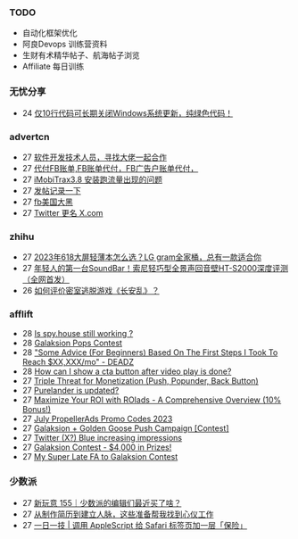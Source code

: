 ### TODO
-  自动化框架优化
-  阿良Devops 训练营资料
-  生财有术精华帖子、航海帖子浏览
-  Affiliate 每日训练

### 无忧分享
<!-- ruyo:START -->
-  24 [仅10行代码可长期关闭Windows系统更新，纯绿色代码！](https://51.ruyo.net/18440.html)<!-- ruyo:END -->

### advertcn
<!-- advertcn:START -->
-  27 [软件开发技术人员，寻找大佬一起合作](https://www.advertcn.com/forum.php?mod=viewthread&tid=111373)
-  27 [代付FB账单,FB账单代付，FB广告户账单代付，](https://www.advertcn.com/forum.php?mod=viewthread&tid=111371)
-  27 [iMobiTrax3.8 安装跑流量出现的问题](https://www.advertcn.com/forum.php?mod=viewthread&tid=111370)
-  27 [发帖记录一下](https://www.advertcn.com/forum.php?mod=viewthread&tid=111367)
-  27 [fb美国大黑](https://www.advertcn.com/forum.php?mod=viewthread&tid=111365)
-  27 [Twitter 更名 X.com](https://www.advertcn.com/forum.php?mod=viewthread&tid=111363)<!-- advertcn:END -->

### zhihu
<!-- zhihu:START -->
-  27 [2023年618大屏轻薄本怎么选？LG gram全家桶，总有一款适合你](http://zhuanlan.zhihu.com/p/632641888?utm_campaign=rss&utm_medium=rss&utm_source=rss&utm_content=title)
-  27 [年轻人的第一台SoundBar！索尼轻巧型全景声回音壁HT-S2000深度评测（全网首发）](http://zhuanlan.zhihu.com/p/630990296?utm_campaign=rss&utm_medium=rss&utm_source=rss&utm_content=title)
-  26 [如何评价密室逃脱游戏《长安乱》？](http://www.zhihu.com/question/563950552/answer/3045961312?utm_campaign=rss&utm_medium=rss&utm_source=rss&utm_content=title)<!-- zhihu:END -->

### afflift
<!-- afflift:START -->
-  28 [Is spy.house still working ?](https://afflift.com/f/threads/is-spy-house-still-working.11359/)
-  28 [Galaksion Pops Contest](https://afflift.com/f/threads/galaksion-pops-contest.11346/)
-  28 [&quot;Some Advice &lpar;For Beginners&rpar; Based On The First Steps I Took To Reach $XX,XXX/mo&quot; - DEADZ](https://afflift.com/f/threads/some-advice-for-beginners-based-on-the-first-steps-i-took-to-reach-xx-xxx-mo-deadz.2016/)
-  28 [How can I show a cta button after video play is done?](https://afflift.com/f/threads/how-can-i-show-a-cta-button-after-video-play-is-done.11358/)
-  27 [Triple Threat for Monetization &lpar;Push, Popunder, Back Button&rpar;](https://afflift.com/f/threads/triple-threat-for-monetization-push-popunder-back-button.10063/)
-  27 [Purelander is updated?](https://afflift.com/f/threads/purelander-is-updated.11150/)
-  27 [Maximize Your ROI with ROIads - A Comprehensive Overview &lpar;10% Bonus!&rpar;](https://afflift.com/f/threads/maximize-your-roi-with-roiads-a-comprehensive-overview-10-bonus.11259/)
-  27 [July PropellerAds Promo Codes 2023](https://afflift.com/f/threads/july-propellerads-promo-codes-2023.11242/)
-  27 [Galaksion + Golden Goose Push Campaign [Contest]](https://afflift.com/f/threads/galaksion-golden-goose-push-campaign-contest.11353/)
-  27 [Twitter &lpar;X?&rpar; Blue increasing impressions](https://afflift.com/f/threads/twitter-x-blue-increasing-impressions.11356/)
-  27 [Galaksion Contest - $4,000 in Prizes!](https://afflift.com/f/threads/galaksion-contest-4-000-in-prizes.11219/)
-  27 [My Super Late FA to Galaksion Contest](https://afflift.com/f/threads/my-super-late-fa-to-galaksion-contest.11354/)<!-- afflift:END -->

### 少数派
<!-- sspai:START -->
-  27 [新玩意 155｜少数派的编辑们最近买了啥？](https://sspai.com/post/81536)
-  27 [从制作简历到建立人脉，这些准备帮我找到心仪工作](https://sspai.com/post/81523)
-  27 [一日一技 | 调用 AppleScript 给 Safari 标签页加一层「保险」](https://sspai.com/post/81363)<!-- sspai:END -->

